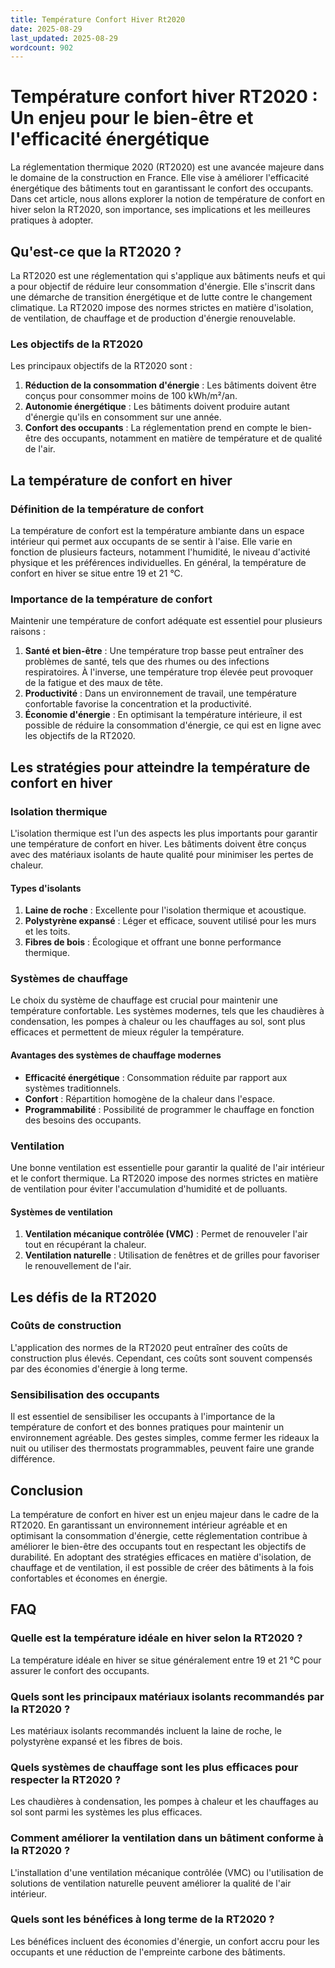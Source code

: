 ```yaml
---
title: Température Confort Hiver Rt2020
date: 2025-08-29
last_updated: 2025-08-29
wordcount: 902
---
```


# Température confort hiver RT2020 : Un enjeu pour le bien-être et l'efficacité énergétique

La réglementation thermique 2020 (RT2020) est une avancée majeure dans le domaine de la construction en France. Elle vise à améliorer l'efficacité énergétique des bâtiments tout en garantissant le confort des occupants. Dans cet article, nous allons explorer la notion de température de confort en hiver selon la RT2020, son importance, ses implications et les meilleures pratiques à adopter.

## Qu'est-ce que la RT2020 ?

La RT2020 est une réglementation qui s'applique aux bâtiments neufs et qui a pour objectif de réduire leur consommation d'énergie. Elle s'inscrit dans une démarche de transition énergétique et de lutte contre le changement climatique. La RT2020 impose des normes strictes en matière d'isolation, de ventilation, de chauffage et de production d'énergie renouvelable.

### Les objectifs de la RT2020

Les principaux objectifs de la RT2020 sont :

1. **Réduction de la consommation d'énergie** : Les bâtiments doivent être conçus pour consommer moins de 100 kWh/m²/an.
2. **Autonomie énergétique** : Les bâtiments doivent produire autant d'énergie qu'ils en consomment sur une année.
3. **Confort des occupants** : La réglementation prend en compte le bien-être des occupants, notamment en matière de température et de qualité de l'air.

## La température de confort en hiver

### Définition de la température de confort

La température de confort est la température ambiante dans un espace intérieur qui permet aux occupants de se sentir à l'aise. Elle varie en fonction de plusieurs facteurs, notamment l'humidité, le niveau d'activité physique et les préférences individuelles. En général, la température de confort en hiver se situe entre 19 et 21 °C.

### Importance de la température de confort

Maintenir une température de confort adéquate est essentiel pour plusieurs raisons :

1. **Santé et bien-être** : Une température trop basse peut entraîner des problèmes de santé, tels que des rhumes ou des infections respiratoires. À l'inverse, une température trop élevée peut provoquer de la fatigue et des maux de tête.
2. **Productivité** : Dans un environnement de travail, une température confortable favorise la concentration et la productivité.
3. **Économie d'énergie** : En optimisant la température intérieure, il est possible de réduire la consommation d'énergie, ce qui est en ligne avec les objectifs de la RT2020.

## Les stratégies pour atteindre la température de confort en hiver

### Isolation thermique

L'isolation thermique est l'un des aspects les plus importants pour garantir une température de confort en hiver. Les bâtiments doivent être conçus avec des matériaux isolants de haute qualité pour minimiser les pertes de chaleur.

#### Types d'isolants

1. **Laine de roche** : Excellente pour l'isolation thermique et acoustique.
2. **Polystyrène expansé** : Léger et efficace, souvent utilisé pour les murs et les toits.
3. **Fibres de bois** : Écologique et offrant une bonne performance thermique.

### Systèmes de chauffage

Le choix du système de chauffage est crucial pour maintenir une température confortable. Les systèmes modernes, tels que les chaudières à condensation, les pompes à chaleur ou les chauffages au sol, sont plus efficaces et permettent de mieux réguler la température.

#### Avantages des systèmes de chauffage modernes

- **Efficacité énergétique** : Consommation réduite par rapport aux systèmes traditionnels.
- **Confort** : Répartition homogène de la chaleur dans l'espace.
- **Programmabilité** : Possibilité de programmer le chauffage en fonction des besoins des occupants.

### Ventilation

Une bonne ventilation est essentielle pour garantir la qualité de l'air intérieur et le confort thermique. La RT2020 impose des normes strictes en matière de ventilation pour éviter l'accumulation d'humidité et de polluants.

#### Systèmes de ventilation

1. **Ventilation mécanique contrôlée (VMC)** : Permet de renouveler l'air tout en récupérant la chaleur.
2. **Ventilation naturelle** : Utilisation de fenêtres et de grilles pour favoriser le renouvellement de l'air.

## Les défis de la RT2020

### Coûts de construction

L'application des normes de la RT2020 peut entraîner des coûts de construction plus élevés. Cependant, ces coûts sont souvent compensés par des économies d'énergie à long terme.

### Sensibilisation des occupants

Il est essentiel de sensibiliser les occupants à l'importance de la température de confort et des bonnes pratiques pour maintenir un environnement agréable. Des gestes simples, comme fermer les rideaux la nuit ou utiliser des thermostats programmables, peuvent faire une grande différence.

## Conclusion

La température de confort en hiver est un enjeu majeur dans le cadre de la RT2020. En garantissant un environnement intérieur agréable et en optimisant la consommation d'énergie, cette réglementation contribue à améliorer le bien-être des occupants tout en respectant les objectifs de durabilité. En adoptant des stratégies efficaces en matière d'isolation, de chauffage et de ventilation, il est possible de créer des bâtiments à la fois confortables et économes en énergie.

## FAQ

### Quelle est la température idéale en hiver selon la RT2020 ?

La température idéale en hiver se situe généralement entre 19 et 21 °C pour assurer le confort des occupants.

### Quels sont les principaux matériaux isolants recommandés par la RT2020 ?

Les matériaux isolants recommandés incluent la laine de roche, le polystyrène expansé et les fibres de bois.

### Quels systèmes de chauffage sont les plus efficaces pour respecter la RT2020 ?

Les chaudières à condensation, les pompes à chaleur et les chauffages au sol sont parmi les systèmes les plus efficaces.

### Comment améliorer la ventilation dans un bâtiment conforme à la RT2020 ?

L'installation d'une ventilation mécanique contrôlée (VMC) ou l'utilisation de solutions de ventilation naturelle peuvent améliorer la qualité de l'air intérieur.

### Quels sont les bénéfices à long terme de la RT2020 ?

Les bénéfices incluent des économies d'énergie, un confort accru pour les occupants et une réduction de l'empreinte carbone des bâtiments.